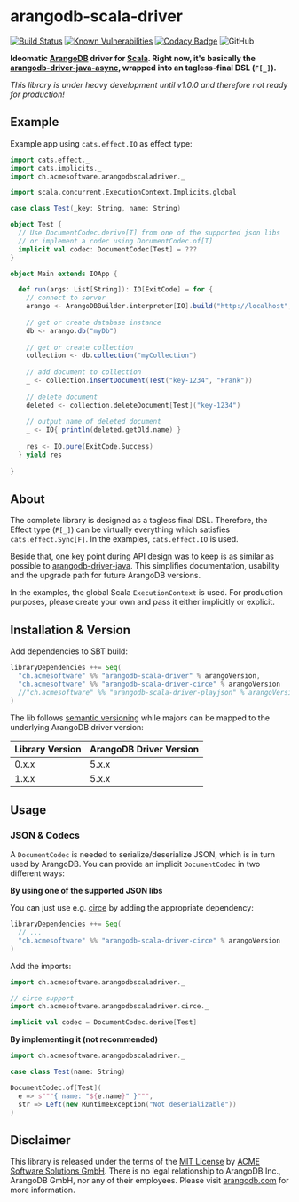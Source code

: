arangodb-scala-driver
=====================

[![Build Status](https://travis-ci.org/acme-software/arangodb-scala-driver.svg?branch=master)](https://travis-ci.org/acme-software/arangodb-scala-driver) 
[![Known Vulnerabilities](https://snyk.io//test/github/acme-software/arangodb-scala-driver/badge.svg?targetFile=build.sbt)](https://snyk.io//test/github/acme-software/arangodb-scala-driver?targetFile=build.sbt) 
[![Codacy Badge](https://api.codacy.com/project/badge/Grade/8196588199ae4f1993bc92d82f4683a5)](https://www.codacy.com/app/frne/arangodb-scala-driver?utm_source=github.com&amp;utm_medium=referral&amp;utm_content=acme-software/arangodb-scala-driver&amp;utm_campaign=Badge_Grade) 
![GitHub](https://img.shields.io/github/license/acme-software/arangodb-scala-driver.svg) 

**Ideomatic [ArangoDB](https://www.arangodb.com) driver for [Scala](https://scala-lang.org). Right now, it's basically 
the [arangodb-driver-java-async](https://github.com/arangodb/arangodb-java-driver-async), wrapped into an tagless-final 
DSL (`F[_]`).**

*This library is under heavy development until v1.0.0 and therefore not ready for production!*

Example
-------

Example app using `cats.effect.IO` as effect type:

```scala
import cats.effect._
import cats.implicits._
import ch.acmesoftware.arangodbscaladriver._

import scala.concurrent.ExecutionContext.Implicits.global

case class Test(_key: String, name: String)

object Test {
  // Use DocumentCodec.derive[T] from one of the supported json libs 
  // or implement a codec using DocumentCodec.of[T]
  implicit val codec: DocumentCodec[Test] = ???
}

object Main extends IOApp {

  def run(args: List[String]): IO[ExitCode] = for {
    // connect to server
    arango <- ArangoDBBuilder.interpreter[IO].build("http://localhost", 8529)
    
    // get or create database instance
    db <- arango.db("myDb")
    
    // get or create collection
    collection <- db.collection("myCollection")
    
    // add document to collection
    _ <- collection.insertDocument(Test("key-1234", "Frank"))
    
    // delete document
    deleted <- collection.deleteDocument[Test]("key-1234")
    
    // output name of deleted document
    _ <- IO{ println(deleted.getOld.name) }
    
    res <- IO.pure(ExitCode.Success)
  } yield res
  
}
```

About
-----

The complete library is designed as a tagless final DSL. Therefore, the Effect type (`F[_]`) can be virtually everything
which satisfies `cats.effect.Sync[F]`. In the examples, `cats.effect.IO` is used.

Beside that, one key point during API design was to keep is as similar as possible to 
[arangodb-driver-java](https://github.com/arangodb/arangodb-java-driver). This simplifies documentation, usability and 
the upgrade path for future ArangoDB versions.

In the examples, the global Scala `ExecutionContext` is used. For production purposes, please create your own and pass 
it either implicitly or explicit.

Installation & Version
----------------------

Add dependencies to SBT build:

```scala
libraryDependencies ++= Seq(
  "ch.acmesoftware" %% "arangodb-scala-driver" % arangoVersion,
  "ch.acmesoftware" %% "arangodb-scala-driver-circe" % arangoVersion
  //"ch.acmesoftware" %% "arangodb-scala-driver-playjson" % arangoVersion
)
```
 
The lib follows [semantic versioning](https://semver.org/) while majors can be mapped to the underlying ArangoDB driver 
version:

| Library Version | ArangoDB Driver Version |
|-----------------|-------------------------|
| 0.x.x           | 5.x.x                   |
| 1.x.x           | 5.x.x                   |

Usage
-----

### JSON & Codecs

A `DocumentCodec` is needed to serialize/deserialize JSON, which is in turn used by ArangoDB. You can provide an 
implicit `DocumentCodec` in two different ways:

**By using one of the supported JSON libs**

You can just use e.g. [circe]() by adding the appropriate dependency:

```scala
libraryDependencies ++= Seq(
  // ...
  "ch.acmesoftware" %% "arangodb-scala-driver-circe" % arangoVersion
)
```

Add the imports:

```scala
import ch.acmesoftware.arangodbscaladriver._

// circe support
import ch.acmesoftware.arangodbscaladriver.circe._

implicit val codec = DocumentCodec.derive[Test]

```

**By implementing it (not recommended)**

```scala
import ch.acmesoftware.arangodbscaladriver._

case class Test(name: String)

DocumentCodec.of[Test](
  e => s"""{ name: "${e.name}" }""", 
  str => Left(new RuntimeException("Not deserializable"))
)
```

Disclaimer
----------

This library is released under the terms of the [MIT License](LICENSE.txt) by 
[ACME Software Solutions GmbH](https://www.acmesoftware.ch). There is no legal relationship to ArangoDB Inc., 
ArangoDB GmbH, nor any of their employees. Please visit [arangodb.com](https://www.arangodb.com) for more information.